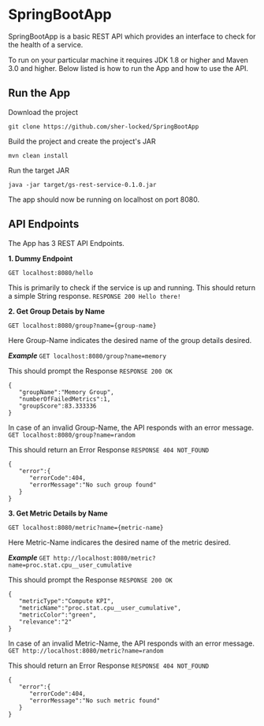 # SpringBootApp

SpringBootApp is a basic REST API which provides an interface to check for the health of a service.

To run on your particular machine it requires JDK 1.8 or higher and Maven 3.0 and higher. Below listed is how to run the App and how to use the API.

## Run the App 

Download the project

`git clone https://github.com/sher-locked/SpringBootApp`

Build the project and create the project's JAR

`mvn clean install`

Run the target JAR

`java -jar target/gs-rest-service-0.1.0.jar`

The app should now be running on localhost on port 8080.

## API Endpoints

The App has 3 REST API Endpoints.


**1. Dummy Endpoint**

`GET localhost:8080/hello`

This is primarily to check if the service is up and running. This should return a simple String response.
`RESPONSE 200 Hello there!`


**2. Get Group Detais by Name**

`GET localhost:8080/group?name={group-name}`

Here Group-Name indicates the desired name of the group details desired.

***Example***
`GET localhost:8080/group?name=memory`

This should prompt the Response
`RESPONSE 200 OK`

```
{  
   "groupName":"Memory Group",
   "numberOfFailedMetrics":1,
   "groupScore":83.333336
}
```

In case of an invalid Group-Name, the API responds with an error message.
`GET localhost:8080/group?name=random`

This should return an Error Response
`RESPONSE 404 NOT_FOUND`

```
{  
   "error":{  
      "errorCode":404,
      "errorMessage":"No such group found"
   }
}
```


**3. Get Metric Details by Name**

`GET localhost:8080/metric?name={metric-name}`

Here Metric-Name indicares the desired name of the metric desired.

***Example***
`GET http://localhost:8080/metric?name=proc.stat.cpu__user_cumulative`

This should prompt the Response
`RESPONSE 200 OK`

```
{  
   "metricType":"Compute KPI",
   "metricName":"proc.stat.cpu__user_cumulative",
   "metricColor":"green",
   "relevance":"2"
}
```

In case of an invalid Metric-Name, the API responds with an error message.
`GET http://localhost:8080/metric?name=random`

This should return an Error Response
`RESPONSE 404 NOT_FOUND`

```
{  
   "error":{  
      "errorCode":404,
      "errorMessage":"No such metric found"
   }
}
```


